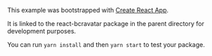 This example was bootstrapped with [Create React App](https://github.com/facebook/create-react-app).

It is linked to the react-bcravatar package in the parent directory for development purposes.

You can run `yarn install` and then `yarn start` to test your package.
